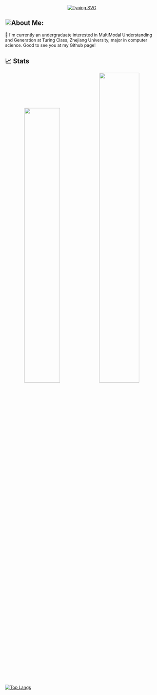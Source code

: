 <div align="center">
<a href="https://git.io/typing-svg"><img src="https://readme-typing-svg.herokuapp.com?font=Fira+Code&weight=600&size=35&pause=1000&color=000000&width=650&height=80&lines=Hello%F0%9F%91%8B%2C+I'm+Thorin+%F0%9F%8E%AF%EF%B8%8F%F0%9F%9A%80%EF%B8%8F" alt="Typing SVG" /></a>
</div>

## <img src="https://media.giphy.com/media/WUlplcMpOCEmTGBtBW/giphy.gif" width="20">**About Me:**

🔭 I'm currently an undergraduate interested in MultiModal Understanding and Generation at Turing Class, Zhejiang University, major in computer science. Good to see you at my Github page!

## 📈 Stats

<p align="center"> 
  <img width="48%" src="https://github-readme-stats.vercel.app/api?username=Thorin215&show_icons=true&theme=tokyonight" />
  <img width="51%" src="https://github-readme-streak-stats.herokuapp.com/?user=Thorin215&theme=tokyonight" />
</p>

[![Top Langs](https://github-readme-stats.vercel.app/api/top-langs/?username=Thorin215&layout=compact&hide=javascript,html)](https://github.com/anuraghazra/github-readme-stats)
